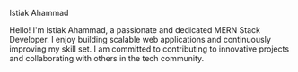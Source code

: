 Istiak Ahammad



Hello! I'm Istiak Ahammad, a passionate and dedicated MERN Stack Developer. I enjoy building scalable web applications and continuously improving my skill set. I am committed to contributing to innovative projects and collaborating with others in the tech community.
